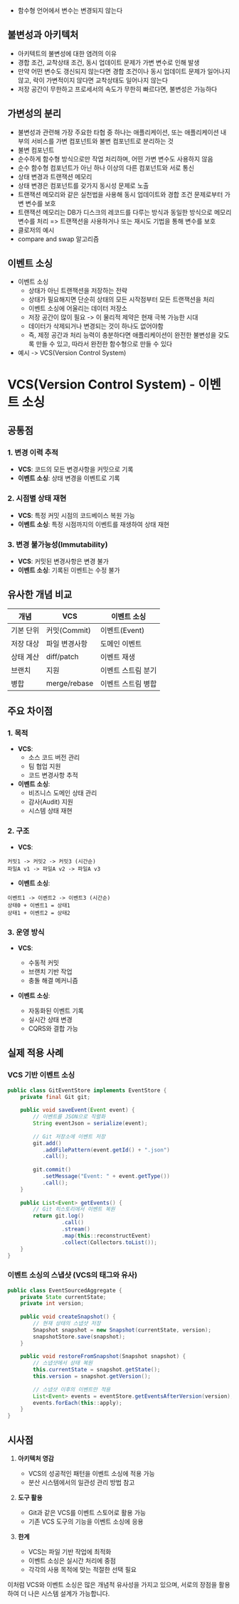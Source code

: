 - 함수형 언어에서 변수는 변경되지 않는다
## 불변성과 아키텍처

- 아키텍트의 불변성에 대한 염려의 이유
- 경합 조건, 교착상태 조건, 동시 업데이트 문제가 가변 변수로 인해 발생
- 만약 어떤 변수도 갱신되지 않는다면 경합 조건이나 동시 업데이트 문제가 일어나지 않고, 락이 가변적이지 않다면 교착상태도 일어나지 않는다
- 저장 공간이 무한하고 프로세서의 속도가 무한히 빠르다면, 불변성은 가능하다
## 가변성의 분리

- 불변성과 관련해 가장 주요한 타협 중 하나는 애플리케이션, 또는 애플리케이션 내부의 서비스를 가변 컴포넌트와 불변 컴포넌트로 분리하는 것
- 불변 컴포넌트
- 순수하게 함수형 방식으로만 작업 처리하며, 어떤 가변 변수도 사용하지 않음
- 순수 함수형 컴포넌트가 아닌 하나 이상의 다른 컴포넌트와 서로 통신
- 상태 변경과 트랜잭션 메모리
- 상태 변경은 컴포넌트를 갖가지 동시성 문제로 노출
- 트랜잭션 메모리와 같은 실천법을 사용해 동시 업데이트와 경합 조건 문제로부터 가변 변수를 보호
- 트랜잭션 메모리는 DB가 디스크의 레코드를 다루는 방식과 동일한 방식으로 메모리 변수를 처리 => 트랜잭션을 사용하거나 또는 재시도 기법을 통해 변수를 보호
- 클로저의 예시
- compare and swap 알고리즘

  

## 이벤트 소싱

- 이벤트 소싱
	- 상태가 아닌 트랜잭션을 저장하는 전략
	- 상태가 필요해지면 단순히 상태의 모든 시작점부터 모든 트랜잭션을 처리
	- 이벤트 소싱에 어울리는 데이터 저장소
	- 저장 공간이 많이 필요 -> 이 물리적 제약은 현재 극복 가능한 시대
	- 데이터가 삭제되거나 변경되는 것이 하나도 없어야함
	- 즉, 제정 공간과 처리 능력이 충분하다면 애플리케이션이 완전한 불변성을 갖도록 만들 수 있고, 따라서 완전한 함수형으로 만들 수 있다
- 예시 -> VCS(Version Control System)


#  VCS(Version Control System) - 이벤트 소싱
## 공통점

### 1. 변경 이력 추적
- **VCS**: 코드의 모든 변경사항을 커밋으로 기록
- **이벤트 소싱**: 상태 변경을 이벤트로 기록

### 2. 시점별 상태 재현
- **VCS**: 특정 커밋 시점의 코드베이스 복원 가능
- **이벤트 소싱**: 특정 시점까지의 이벤트를 재생하여 상태 재현

### 3. 변경 불가능성(Immutability)
- **VCS**: 커밋된 변경사항은 변경 불가
- **이벤트 소싱**: 기록된 이벤트는 수정 불가

## 유사한 개념 비교

| 개념 | VCS | 이벤트 소싱 |
|------|-----|-------------|
| 기본 단위 | 커밋(Commit) | 이벤트(Event) |
| 저장 대상 | 파일 변경사항 | 도메인 이벤트 |
| 상태 계산 | diff/patch | 이벤트 재생 |
| 브랜치 | 지원 | 이벤트 스트림 분기 |
| 병합 | merge/rebase | 이벤트 스트림 병합 |

## 주요 차이점

### 1. 목적
- **VCS**: 
  - 소스 코드 버전 관리
  - 팀 협업 지원
  - 코드 변경사항 추적
- **이벤트 소싱**: 
  - 비즈니스 도메인 상태 관리
  - 감사(Audit) 지원
  - 시스템 상태 재현

### 2. 구조
- **VCS**:
```plaintext
커밋1 -> 커밋2 -> 커밋3 (시간순)
파일A v1 -> 파일A v2 -> 파일A v3
```

- **이벤트 소싱**:
```plaintext
이벤트1 -> 이벤트2 -> 이벤트3 (시간순)
상태0 + 이벤트1 = 상태1
상태1 + 이벤트2 = 상태2
```

### 3. 운영 방식
- **VCS**:
  - 수동적 커밋
  - 브랜치 기반 작업
  - 충돌 해결 메커니즘

- **이벤트 소싱**:
  - 자동화된 이벤트 기록
  - 실시간 상태 변경
  - CQRS와 결합 가능

## 실제 적용 사례

### VCS 기반 이벤트 소싱
```java
public class GitEventStore implements EventStore {
    private final Git git;
    
    public void saveEvent(Event event) {
        // 이벤트를 JSON으로 직렬화
        String eventJson = serialize(event);
        
        // Git 저장소에 이벤트 저장
        git.add()
           .addFilePattern(event.getId() + ".json")
           .call();
           
        git.commit()
           .setMessage("Event: " + event.getType())
           .call();
    }
    
    public List<Event> getEvents() {
        // Git 히스토리에서 이벤트 복원
        return git.log()
                 .call()
                 .stream()
                 .map(this::reconstructEvent)
                 .collect(Collectors.toList());
    }
}
```

### 이벤트 소싱의 스냅샷 (VCS의 태그와 유사)
```java
public class EventSourcedAggregate {
    private State currentState;
    private int version;
    
    public void createSnapshot() {
        // 현재 상태의 스냅샷 저장
        Snapshot snapshot = new Snapshot(currentState, version);
        snapshotStore.save(snapshot);
    }
    
    public void restoreFromSnapshot(Snapshot snapshot) {
        // 스냅샷에서 상태 복원
        this.currentState = snapshot.getState();
        this.version = snapshot.getVersion();
        
        // 스냅샷 이후의 이벤트만 적용
        List<Event> events = eventStore.getEventsAfterVersion(version);
        events.forEach(this::apply);
    }
}
```

## 시사점

1. **아키텍처 영감**
   - VCS의 성공적인 패턴을 이벤트 소싱에 적용 가능
   - 분산 시스템에서의 일관성 관리 방법 참고

2. **도구 활용**
   - Git과 같은 VCS를 이벤트 스토어로 활용 가능
   - 기존 VCS 도구의 기능을 이벤트 소싱에 응용

3. **한계**
   - VCS는 파일 기반 작업에 최적화
   - 이벤트 소싱은 실시간 처리에 중점
   - 각각의 사용 목적에 맞는 적절한 선택 필요

이처럼 VCS와 이벤트 소싱은 많은 개념적 유사성을 가지고 있으며, 서로의 장점을 활용하여 더 나은 시스템 설계가 가능합니다.